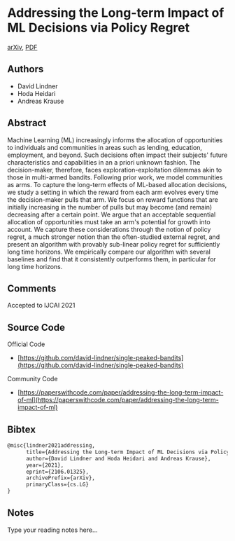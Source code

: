 
# Addressing the Long-term Impact of ML Decisions via Policy Regret

[arXiv](https://arxiv.org/abs/2106.01325), [PDF](https://arxiv.org/pdf/2106.01325.pdf)

## Authors

- David Lindner
- Hoda Heidari
- Andreas Krause

## Abstract

Machine Learning (ML) increasingly informs the allocation of opportunities to individuals and communities in areas such as lending, education, employment, and beyond. Such decisions often impact their subjects' future characteristics and capabilities in an a priori unknown fashion. The decision-maker, therefore, faces exploration-exploitation dilemmas akin to those in multi-armed bandits. Following prior work, we model communities as arms. To capture the long-term effects of ML-based allocation decisions, we study a setting in which the reward from each arm evolves every time the decision-maker pulls that arm. We focus on reward functions that are initially increasing in the number of pulls but may become (and remain) decreasing after a certain point. We argue that an acceptable sequential allocation of opportunities must take an arm's potential for growth into account. We capture these considerations through the notion of policy regret, a much stronger notion than the often-studied external regret, and present an algorithm with provably sub-linear policy regret for sufficiently long time horizons. We empirically compare our algorithm with several baselines and find that it consistently outperforms them, in particular for long time horizons.

## Comments

Accepted to IJCAI 2021

## Source Code

Official Code

- [https://github.com/david-lindner/single-peaked-bandits](https://github.com/david-lindner/single-peaked-bandits)

Community Code

- [https://paperswithcode.com/paper/addressing-the-long-term-impact-of-ml](https://paperswithcode.com/paper/addressing-the-long-term-impact-of-ml)

## Bibtex

```tex
@misc{lindner2021addressing,
      title={Addressing the Long-term Impact of ML Decisions via Policy Regret}, 
      author={David Lindner and Hoda Heidari and Andreas Krause},
      year={2021},
      eprint={2106.01325},
      archivePrefix={arXiv},
      primaryClass={cs.LG}
}
```

## Notes

Type your reading notes here...

